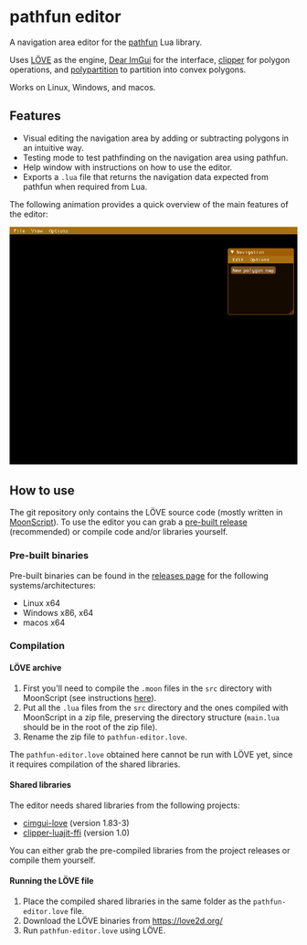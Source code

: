 # pathfun editor

A navigation area editor for the [pathfun](https://github.com/apicici/pathfun) Lua library.

Uses [LÖVE](https://love2d.org/) as the engine, [Dear ImGui](https://github.com/ocornut/imgui) for the interface, [clipper](http://www.angusj.com/delphi/clipper.php) for polygon operations, and [polypartition](https://github.com/ivanfratric/polypartition) to partition into convex polygons.

Works on Linux, Windows, and macos.

## Features
- Visual editing the navigation area by adding or subtracting polygons in an intuitive way.
- Testing mode to test pathfinding on the navigation area using pathfun.
- Help window with instructions on how to use the editor.
- Exports a `.lua` file that returns the navigation data expected from pathfun when required from Lua.

The following animation provides a quick overview of the main features of the editor:

![Animation showing the editor in use.](example.gif)

## How to use

The git repository only contains the LÖVE source code (mostly written in [MoonScript](https://moonscript.org/)). To use the editor you can grab a [pre-built release](https://github.com/apicici/pathfun-editor/releases) (recommended) or compile code and/or libraries yourself.

### Pre-built binaries

Pre-built binaries can be found in the [releases page](https://github.com/apicici/pathfun-editor/releases) for the following systems/architectures:
* Linux x64
* Windows x86, x64
* macos x64

### Compilation

#### LÖVE archive

1. First you'll need to compile the `.moon` files in the `src` directory with MoonScript (see instructions [here](https://leafo.net/posts/getting_started_with_moonscript.html#creating-programs/compiling-and-running)).
2. Put all the `.lua` files from the `src` directory and the ones compiled with MoonScript in a zip file, preserving the directory structure (`main.lua` should be in the root of the zip file).
3. Rename the zip file to `pathfun-editor.love`.

The `pathfun-editor.love` obtained here cannot be run with LÖVE yet, since it requires compilation of the shared libraries.

#### Shared libraries

The editor needs shared libraries from the following projects:
* [cimgui-love](https://github.com/apicici/cimgui-love) (version 1.83-3)
* [clipper-luajit-ffi](https://github.com/apicici/clipper-luajit-ffi) (version 1.0)

You can either grab the pre-compiled libraries from the project releases or compile them yourself.


#### Running the LÖVE file

1. Place the compiled shared libraries in the same folder as the `pathfun-editor.love` file.
2. Download the LÖVE binaries from https://love2d.org/
3. Run `pathfun-editor.love` using LÖVE.


